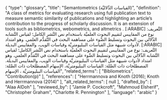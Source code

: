 {
    "type": "glossary",
    "title": "Semantometrics (القياسات الدِّلاليَّة)",
    "definition": "A class of metrics for evaluating research using full publication text to measure semantic similarity of publications and highlighting an article’s contribution to the progress of scholarly discussion. It is an extension of tools such as bibliometrics, webometrics, and altmetrics . [:ARABIC] التَّعريف: نوع من المقاييس لتقييم البحوث العلميَّة باستخدام نص النَّشر الكامل؛ لقياس التَّشابه الدِّلالي بين البحوث وتسليط الضَّوء على مساهمة البحث في التَّقدُّم العلمي. وهو امتداد لأدوات شبيهة مثل القياسات الببليومتريَّة وقياسات الويب، والمقاييس البديلة. [:ARABIC] التَّعريف: نوع من المقاييس لتقييم البحوث العلميَّة باستخدام نص النَّشر الكامل؛ لقياس التَّشابه الدِّلالي بين البحوث وتسليط الضَّوء على مساهمة البحث في التَّقدُّم العلمي. وهو امتداد لأدوات شبيهة مثل القياسات الببليومتريَّة وقياسات الويب، والمقاييس البديلة. المصطلحات ذات الصِّلة: القياسات الببليومتريَّة، الإسهام المصطلحات ذات الصِّلة: القياسات الببليومتريَّة ، الإسهام",
    "related_terms": [
        "Bibliometrics",
        "Contribution(p)"
    ],
    "references": [
        "Herrmannova and Knoth (2016); Knoth and Herrmannova (2014)"
    ],
    "alt_related_terms": [
        null
    ],
    "drafted_by": [
        "Alaa AlDoh"
    ],
    "reviewed_by": [
        "Jamie P. Cockcroft",
        "Mahmoud Elsherif",
        "Christopher Graham",
        "Charlotte R. Pennington"
    ],
    "language": "arabic"
}